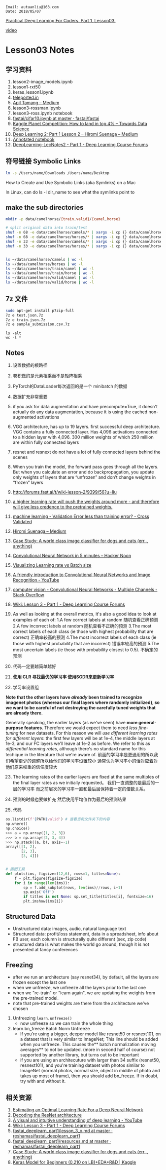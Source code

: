 ```
Email: autuanliu@163.com
Date: 2018/05/07
```
[Practical Deep Learning For Coders, Part 1, Lesson03.](http://course.fast.ai/index.html)

[video](https://www.youtube.com/watch?v=9C06ZPF8Uuc&feature=player_embedded)

# Lesson03 Notes
## 学习资料
1. lesson2-image_models.ipynb
2. lesson1-rxt50
3. keras_lesson1.ipynb
4. [teleported.in](http://teleported.in/)
5. [Apil Tamang – Medium](https://medium.com/@apiltamang)
6. lesson3-rossman.ipynb
7. lesson3-ross.ipynb notebook
8. [fastai/cifar10.ipynb at master · fastai/fastai](https://github.com/fastai/fastai/blob/master/courses/dl1/cifar10.ipynb)
9. [Kaggle Planet Competition: How to land in top 4% – Towards Data Science](https://towardsdatascience.com/kaggle-planet-competition-how-to-land-in-top-4-a679ff0013ba)
10. [Deep Learning 2: Part 1 Lesson 2 – Hiromi Suenaga – Medium](https://medium.com/@hiromi_suenaga/deep-learning-2-part-1-lesson-2-eeae2edd2be4)
11. [Annotated notebook](http://forums.fast.ai/uploads/default/original/2X/b/b01dffa62debfb8450fb9a3969d650645c54a3aa.pdf)
12. [DeepLearning-LecNotes2 - Part 1 - Deep Learning Course Forums](http://forums.fast.ai/t/deeplearning-lecnotes2/7515/10)

## 符号链接 Symbolic Links
```bash
ln -s /Users/name/Downloads /Users/name/Desktop
```
How to Create and Use Symbolic Links (aka Symlinks) on a Mac

In Linux, can do ls -l dir_name  to see what the symlinks point to

## make the sub directories
```sh
mkdir -p data/camelhorse/{train,valid}/{camel,horse}

# split original data into train/test
shuf -n 68 -e data/camelhorse/camels/* | xargs -i cp {} data/camelhorse/train/camel
shuf -n 68 -e data/camelhorse/horses/* | xargs -i cp {} data/camelhorse/train/horse
shuf -n 33 -e data/camelhorse/camels/* | xargs -i cp {} data/camelhorse/valid/camel
shuf -n 33 -e data/camelhorse/horses/* | xargs -i cp {} data/camelhorse/valid/horse


ls ~/data/camelhorse/camels | wc -l
ls ~/data/camelhorse/horses | wc -l
ls ~/data/camelhorse/train/camel | wc -l
ls ~/data/camelhorse/train/horse | wc -l
ls ~/data/camelhorse/valid/camel | wc -l
ls ~/data/camelhorse/valid/horse | wc -l
```

## 7z 文件
```bash
sudo apt-get install p7zip-full
7z e test.json.7z
7z e train.json.7z 
7z e sample_submission.csv.7z 
```

```
ls -alt
wc -l *
```


## Notes
1. 设置数据的根路径
2. 卷积做的是元素相乘而不是矩阵相乘
3. PyTorch的DataLoader每次返回的是一个 minibatch 的数据
4. 数据扩充非常重要
5. if you ask for data augmentation and have precompute=True, it doesn't actually do any data augmentation, because it is using the cached non-augmented activations
6. VGG architecture, has up to 19 layers. first successful deep architecture. VGG contains a fully connected layer. Has 4,096 activations connected to a hidden layer with 4,096. 300 million weights of which 250 million are within fully connected layers
7. resnet and resnext do not have a lot of fully connected layers behind the scenes
8. When you train the model, the forward pass goes through all the layers. But when you calculate an error and do backpropagation, you update only weights of layers that are “unfrozen” and don’t change weights in “frozen” layers
9. http://forums.fast.ai/t/wiki-lesson-2/9399/56?u=liu
10. [a higher learning rate will push the weights around more - and therefore will give less credence to the pretrained weights.](http://forums.fast.ai/t/wiki-lesson-2/9399/62?u=liu)
11. [machine learning - Validation Error less than training error? - Cross Validated](https://stats.stackexchange.com/questions/187335/validation-error-less-than-training-error/187404#187404)
12. [Hiromi Suenaga – Medium](https://medium.com/@hiromi_suenaga)
13. [Case Study: A world class image classifier for dogs and cats (err.., anything)](https://medium.com/@apiltamang/case-study-a-world-class-image-classifier-for-dogs-and-cats-err-anything-9cf39ee4690e)
14. [Convolutional Neural Network in 5 minutes – Hacker Noon](https://hackernoon.com/convolutional-neural-network-in-5-minutes-8f867eb9ca39)
15. [Visualizing Learning rate vs Batch size](https://miguel-data-sc.github.io/2017-11-05-first/)
16. [A friendly introduction to Convolutional Neural Networks and Image Recognition - YouTube](https://www.youtube.com/watch?v=2-Ol7ZB0MmU)
17. [computer vision - Convolutional Neural Networks - Multiple Channels - Stack Overflow](https://stackoverflow.com/questions/27728531/convolutional-neural-networks-multiple-channels)
18. [Wiki: Lesson 3 - Part 1 - Deep Learning Course Forums](http://forums.fast.ai/t/wiki-lesson-3/9401)
19. As well as looking at the overall metrics, it's also a good idea to look at examples of each of:
    1.A few correct labels at random 随机查看正确预测
    2.A few incorrect labels at random 随机查看不正确的预测
    3.The most correct labels of each class (ie those with highest probability that are correct) 正确率较高的预测
    4.The most incorrect labels of each class (ie those with highest probability that are incorrect) 错误率较高的预测
    5.The most uncertain labels (ie those with probability closest to 0.5). 不确定的预测

20. 代码一定要越简单越好
21. **使用 CLR 寻找最优的学习率 使用SGDR来更新学习率**
22. 学习率设置组

**Note that the other layers have *already* been trained to recognize imagenet photos (whereas our final layers where randomly initialized), so we want to be careful of not destroying the carefully tuned weights that are already there.**

Generally speaking, the earlier layers (as we've seen) have **more general-purpose features**. Therefore we would expect them to need *less fine-tuning* for new datasets. For this reason we will *use different learning rates for different layers*: the first few layers will be at 1e-4, the middle layers at 1e-3, and our FC layers we'll leave at 1e-2 as before. We refer to this as *differential learning rates*, although there's no standard name for this techique in the literature that we're aware of. 前面的学习率是更通用的所以我们希望更少的调整所以给他们的学习率设置较小 通常认为学习率小的话对应着对他们原来权重的信任度较大

23. The learning rates of the earlier layers are fixed at the same multiples of the final layer rates as we initially requested。 我们一直调整的是最后的一层的学习率 而之前层次的学习率一直和最后层保持着一定的倍数关系。
24. 预测的时候也要做扩充 然后使用平均值作为最后的预测结果

19. 代码
```python
os.listdir(f'{PATH}valid') # 查看当前文件夹下的内容
np.where()
np.choice()
>>> a = np.array([1, 2, 3])
>>> b = np.array([2, 3, 4])
>>> np.stack((a, b), axis=-1)
array([[1, 2],
       [2, 3],
       [3, 4]])


# 画图工具
def plots(ims, figsize=(12,6), rows=1, titles=None):
    f = plt.figure(figsize=figsize)
    for i in range(len(ims)):
        sp = f.add_subplot(rows, len(ims)//rows, i+1)
        sp.axis('Off')
        if titles is not None: sp.set_title(titles[i], fontsize=16)
        plt.imshow(ims[i])
```

## Structured Data
* Unstructured data: images, audio, natural language text
* Structured data: profit/loss statement, data in a spreadsheet, info about FB user, each column is structurally quite different (sex, zip code)
* structured data is what makes the world go around, though it is not presented at fancy conferences

## Freezing
* after we run an architecture (say resnet34), by default, all the layers are frozen except the last one
* when we unfreeze, we unfreeze all the layers prior to the last one
* when we "re-train" or "learn again", we are updating the weights from the pre-trained model.
* note that pre-trained weights are there from the architecture we've chosen

1. Unfreezing `learn.unfreeze()`
    * now unfreeze so we can train the whole thing
2. learn.bn_freeze Batch Norm Unfreeze
    * If you're using a bigger, deeper model like resnet50 or resnext101, on a dataset that is very similar to ImageNet; This line should be added when you unfreeze. This causes the** batch normalization moving averages** to not be updated. (more in second half of course) not supported by another library, but turns out to be important
    * if you are using an architecuture with larger than 34 suffix (resnet50, resnext101), and you're training dataset with photos similar to ImageNet (normal photos, normal size, object in middle of photo and takes up most of frame), then you should add bn_freeze. If in doubt, try with and without it.


## 相关资源
1. [Estimating an Optimal Learning Rate For a Deep Neural Network](https://towardsdatascience.com/estimating-optimal-learning-rate-for-a-deep-neural-network-ce32f2556ce0)
2. [Decoding the ResNet architecture](http://teleported.in/posts/decoding-resnet-architecture/)
3. [A visual and intuitive understanding of deep learning - YouTube](https://www.youtube.com/watch?time_continue=9&v=Oqm9vsf_hvU)
4. [Wiki: Lesson 3 - Part 1 - Deep Learning Course Forums](http://forums.fast.ai/t/wiki-lesson-3/9401)
5. [fastai_deeplearn_part1/lesson_3_x.md at master · reshamas/fastai_deeplearn_part1](https://github.com/reshamas/fastai_deeplearn_part1/blob/master/courses/dl1/lesson_3_x.md)
6. [fastai_deeplearn_part1/resources.md at master · reshamas/fastai_deeplearn_part1](https://github.com/reshamas/fastai_deeplearn_part1/blob/master/resources.md)
7. [Case Study: A world class image classifier for dogs and cats (err.., anything)](https://medium.com/@apiltamang/case-study-a-world-class-image-classifier-for-dogs-and-cats-err-anything-9cf39ee4690e)
8. [Keras Model for Beginners (0.210 on LB)+EDA+R&D | Kaggle](https://www.kaggle.com/devm2024/keras-model-for-beginners-0-210-on-lb-eda-r-d)
